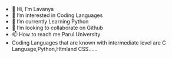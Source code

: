 - 👋 Hi, I’m Lavanya
- 👀 I’m interested in Coding Languages 
- 🌱 I’m currently Learning Python 
- 💞️ I’m looking to collaborate on Github
- 📫 How to reach me Parul University
-  Coding Languages that are known with intermediate level are C Language,Python,Htmland CSS...... 

<!---
lavanya1825/lavanya1825 is a ✨ special ✨ repository because its `README.md` (this file) appears on your GitHub profile.
You can click the Preview link to take a look at your changes.
--->
